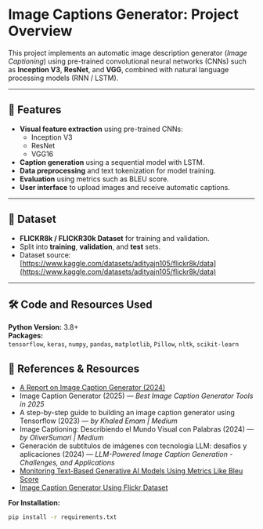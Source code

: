 # Image Captions Generator: Project Overview

This project implements an automatic image description generator (*Image Captioning*) using pre-trained convolutional neural networks (CNNs) such as **Inception V3**, **ResNet**, and **VGG**, combined with natural language processing models (RNN / LSTM).

---

## 🚀 Features

- **Visual feature extraction** using pre-trained CNNs:
  - Inception V3
  - ResNet
  - VGG16
- **Caption generation** using a sequential model with LSTM.
- **Data preprocessing** and text tokenization for model training.
- **Evaluation** using metrics such as BLEU score.
- **User interface** to upload images and receive automatic captions.

---

## 📂 Dataset

- **FLICKR8k / FLICKR30k Dataset** for training and validation.
- Split into **training**, **validation**, and **test** sets.
- Dataset source: [https://www.kaggle.com/datasets/adityajn105/flickr8k/data](https://www.kaggle.com/datasets/adityajn105/flickr8k/data)

---

## 🛠️ Code and Resources Used

**Python Version:** 3.8+  
**Packages:**  
`tensorflow`, `keras`, `numpy`, `pandas`, `matplotlib`, `Pillow`, `nltk`, `scikit-learn`  

## 📜 References & Resources

- [A Report on Image Caption Generator (2024)](https://www.linkedin.com/pulse/report-image-caption-generator-md-tabish-shaikh-sptlc/)  
- Image Caption Generator (2025) — *Best Image Caption Generator Tools in 2025*  
- A step-by-step guide to building an image caption generator using Tensorflow (2023) — *by Khaled Emam | Medium*  
- Image Captioning: Describiendo el Mundo Visual con Palabras (2024) — *by OliverSumari | Medium*  
- Generación de subtítulos de imágenes con tecnología LLM: desafíos y aplicaciones (2024) — *LLM-Powered Image Caption Generation - Challenges, and Applications*  
- [Monitoring Text-Based Generative AI Models Using Metrics Like Bleu Score](https://arize.com/blog-course/generative-ai-metrics-bleu-score/)  
- [Image Caption Generator Using Flickr Dataset](https://www.youtube.com/watch?v=fUSTbGrL1tc)

**For Installation:**  
```bash
pip install -r requirements.txt

